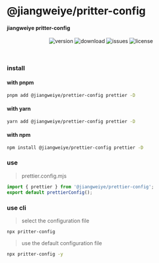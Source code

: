 # @jiangweiye/pritter-config

#### jiangweiye pritter-config

<p align="center">
  <img src="https://img.shields.io/npm/v/@jiangweiye/prettier-config" alt='version'>
  <img src="https://img.shields.io/npm/dm/@jiangweiye/prettier-config" alt='download'>
  <img src="https://img.shields.io/github/issues/jwyGithub/prettier" alt='issues'>
  <img src="https://img.shields.io/github/license/jwyGithub/prettier" alt='license'>
</p>
<br />

### install

#### with pnpm

```sh
pnpm add @jiangweiye/prettier-config prettier -D
```

#### with yarn

```sh
yarn add @jiangweiye/prettier-config prettier -D
```

#### with npm

```sh
npm install @jiangweiye/prettier-config prettier -D
```

### use

> prettier.config.mjs

```js
import { prettier } from '@jiangweiye/prettier-config';
export default prettierConfig();
```

### use cli

> select the configuration file

```sh
npx pritter-config
```

> use the default configuration file

```sh
npx pritter-config -y
```
